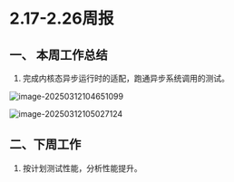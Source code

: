 # 2.17-2.26周报

## 一、 本周工作总结

1. 完成内核态异步运行时的适配，跑通异步系统调用的测试。

![image-20250312104651099](C:/Users/wangj/AppData/Roaming/Typora/typora-user-images/image-20250312104651099.png)

![image-20250312105027124](C:/Users/wangj/AppData/Roaming/Typora/typora-user-images/image-20250312105027124.png)

## 二、下周工作

1. 按计划测试性能，分析性能提升。